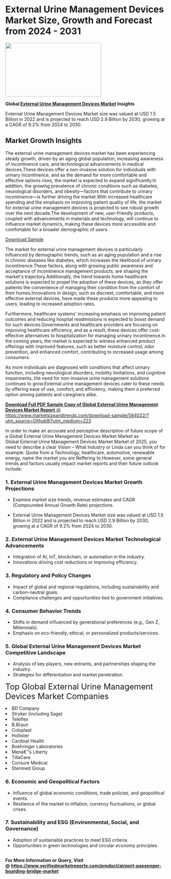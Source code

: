 <H1>External Urine Management Devices Market Size, Growth and Forecast from 2024 - 2031</H1><img class="aligncenter size-medium wp-image-584254" src="https://thirdeyenews.in/wp-content/uploads/2024/09/Global-Market-Research-300x168.jpeg" alt="" width="300" height="168" /><p><strong>Global&nbsp;<a href="https://www.marketsizeandtrends.com/download-sample/584022/?utm_source=Github8j?utm_medium=223">External Urine Management Devices Market</a> Insights</strong></p><p>External Urine Management Devices Market size was valued at USD 1.5 Billion in 2022 and is projected to reach USD 2.9 Billion by 2030, growing at a CAGR of 9.2% from 2024 to 2030.</p><p><h2>Market Growth Insights</h2> <p>The external urine management devices market has been experiencing steady growth, driven by an aging global population, increasing awareness of incontinence care, and technological advancements in medical devices.These devices offer a non-invasive solution for individuals with urinary incontinence, and as the demand for more comfortable and effective options rises, the market is expected to expand significantly.In addition, the growing prevalence of chronic conditions such as diabetes, neurological disorders, and obesity—factors that contribute to urinary incontinence—is further driving the market.With increased healthcare spending and the emphasis on improving patient quality of life, the market for external urine management devices is projected to see robust growth over the next decade.The development of new, user-friendly products, coupled with advancements in materials and technology, will continue to influence market dynamics, making these devices more accessible and comfortable for a broader demographic of users.</p> <p><a href="download_link_here">Download Sample</a></p> <p>The market for external urine management devices is particularly influenced by demographic trends, such as an aging population and a rise in chronic diseases like diabetes, which increases the likelihood of urinary incontinence.These factors, along with growing public awareness and acceptance of incontinence management products, are shaping the market's trajectory.Additionally, the trend towards home healthcare solutions is expected to propel the adoption of these devices, as they offer patients the convenience of managing their condition from the comfort of their homes.Innovations in design, such as discreet, comfortable, and more effective external devices, have made these products more appealing to users, leading to increased adoption rates.</p> <p>Furthermore, healthcare systems' increasing emphasis on improving patient outcomes and reducing hospital readmissions is expected to boost demand for such devices.Governments and healthcare providers are focusing on improving healthcare efficiency, and as a result, these devices offer cost-effective alternatives to hospitalization for managing urinary incontinence.In the coming years, the market is expected to witness enhanced product offerings with improved features, such as better moisture control, odor prevention, and enhanced comfort, contributing to increased usage among consumers.</p> <p>As more individuals are diagnosed with conditions that affect urinary function, including neurological disorders, mobility limitations, and cognitive impairments, the need for non-invasive urine management solutions continues to grow.External urine management devices cater to these needs by offering ease of use, comfort, and efficiency, making them a preferred option among patients and caregivers alike.</p> <p><a href="get_more_link_here"></p><p><span class=""><strong>Download Full PDF Sample Copy of Global External Urine Management Devices Market Report</strong> @ <a href="https://www.marketsizeandtrends.com/download-sample/584022/?utm_source=Github8j?utm_medium=223" target="_blank">https://www.marketsizeandtrends.com/download-sample/584022/?utm_source=Github8j?utm_medium=223</a></span></p><p>In order to make an accurate and perceptive description of future scope of a Global&nbsp;External Urine Management Devices Market Market as Global&nbsp;External Urine Management Devices Market Market of 2025, you need to describe a clear Vision &ndash; What Industry or Linda can you think of for example: Quote from a Technology, healthcare, automotive, renewable energy, name the market you are Reffering to.However, some general trends and factors usually impact market reports and their future outlook include:</p><h3>1.&nbsp;<strong>External Urine Management Devices Market Growth Projections</strong></h3><ul><li>Examine market size trends, revenue estimates and CAGR (Compounded Annual Growth Rate) projections.</li><li><p>External Urine Management Devices Market size was valued at USD 1.5 Billion in 2022 and is projected to reach USD 2.9 Billion by 2030, growing at a CAGR of 9.2% from 2024 to 2030.</p></li></ul><h3>2.&nbsp;<strong>External Urine Management Devices Market Technological Advancements</strong></h3><ul><li>Integration of AI, IoT, blockchain, or automation in the industry.</li><li>Innovations driving cost reductions or improving efficiency.</li></ul><h3>3.&nbsp;<strong>Regulatory and Policy Changes</strong></h3><ul><li>Impact of global and regional regulations, including sustainability and carbon-neutral goals.</li><li>Compliance challenges and opportunities tied to government initiatives.</li></ul><h3>4.&nbsp;<strong>Consumer Behavior Trends</strong></h3><ul><li>Shifts in demand influenced by generational preferences (e.g., Gen Z, Millennials).</li><li>Emphasis on eco-friendly, ethical, or personalized products/services.</li></ul><h3>5.&nbsp;<strong>Global External Urine Management Devices Market Competitive Landscape</strong></h3><ul><li>Analysis of key players, new entrants, and partnerships shaping the industry.</li><li>Strategies for differentiation and market penetration.</li></ul><p data-pm-slice="1 1 []"><span style="color: inherit; font-family: inherit; font-size: 25px;">Top Global External Urine Management Devices Market Companies</span></p><div class="" data-test-id=""><p><li>BD Company</li><li> Stryker (including Sage)</li><li> Teleflex</li><li> B.Braun</li><li> Coloplast</li><li> Hollister</li><li> Cardinal Health</li><li> Boehringer Laboratories</li><li> Menâ€™s Liberty</li><li> TillaCare</li><li> Consure Medical</li><li> Sterimed Group</li></p></div><h3>6.&nbsp;<strong>Economic and Geopolitical Factors</strong></h3><ul><li>Influence of global economic conditions, trade policies, and geopolitical events.</li><li>Resilience of the market to inflation, currency fluctuations, or global crises.</li></ul><h3>7.&nbsp;<strong>Sustainability and ESG (Environmental, Social, and Governance)</strong></h3><ul><li>Adoption of sustainable practices to meet ESG criteria.</li><li>Opportunities in green technologies and circular economy principles.</li></ul><h2><strong style="font-size: 14px;">For More Information or Query, Visit @&nbsp;</strong><a style="background-color: #ffffff; font-size: 14px;" href="https://www.marketsizeandtrends.com/report/external-urine-management-devices-market/" target="_blank">https://www.verifiedmarketreports.com/product/airport-passenger-boarding-bridge-market</a></h2>